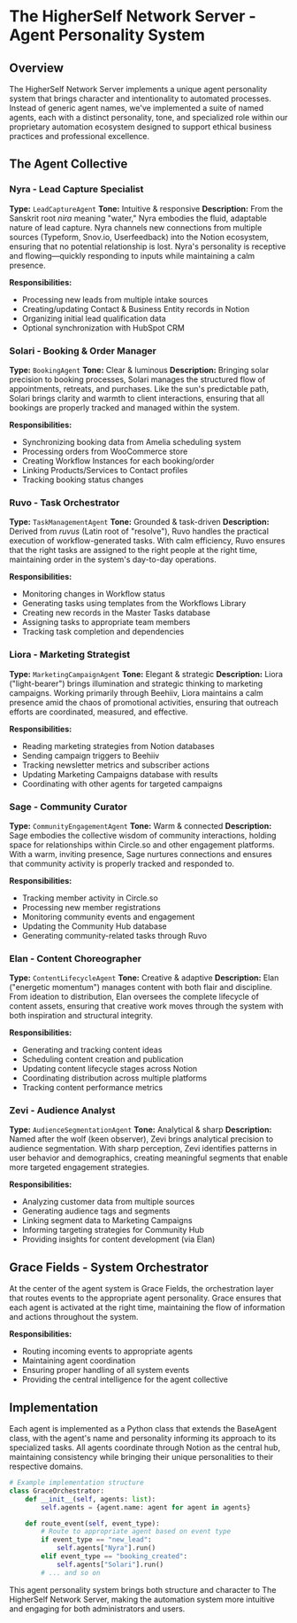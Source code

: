 # The HigherSelf Network Server - Agent Personality System

## Overview

The HigherSelf Network Server implements a unique agent personality system that brings character and intentionality to automated processes. Instead of generic agent names, we've implemented a suite of named agents, each with a distinct personality, tone, and specialized role within our proprietary automation ecosystem designed to support ethical business practices and professional excellence.

## The Agent Collective

### Nyra - Lead Capture Specialist

**Type:** `LeadCaptureAgent`
**Tone:** Intuitive & responsive
**Description:** From the Sanskrit root *nira* meaning "water," Nyra embodies the fluid, adaptable nature of lead capture. Nyra channels new connections from multiple sources (Typeform, Snov.io, Userfeedback) into the Notion ecosystem, ensuring that no potential relationship is lost. Nyra's personality is receptive and flowing—quickly responding to inputs while maintaining a calm presence.

**Responsibilities:**

- Processing new leads from multiple intake sources
- Creating/updating Contact & Business Entity records in Notion
- Organizing initial lead qualification data
- Optional synchronization with HubSpot CRM

### Solari - Booking & Order Manager

**Type:** `BookingAgent`
**Tone:** Clear & luminous
**Description:** Bringing solar precision to booking processes, Solari manages the structured flow of appointments, retreats, and purchases. Like the sun's predictable path, Solari brings clarity and warmth to client interactions, ensuring that all bookings are properly tracked and managed within the system.

**Responsibilities:**

- Synchronizing booking data from Amelia scheduling system
- Processing orders from WooCommerce store
- Creating Workflow Instances for each booking/order
- Linking Products/Services to Contact profiles
- Tracking booking status changes

### Ruvo - Task Orchestrator

**Type:** `TaskManagementAgent`
**Tone:** Grounded & task-driven
**Description:** Derived from *ruvus* (Latin root of "resolve"), Ruvo handles the practical execution of workflow-generated tasks. With calm efficiency, Ruvo ensures that the right tasks are assigned to the right people at the right time, maintaining order in the system's day-to-day operations.

**Responsibilities:**

- Monitoring changes in Workflow status
- Generating tasks using templates from the Workflows Library
- Creating new records in the Master Tasks database
- Assigning tasks to appropriate team members
- Tracking task completion and dependencies

### Liora - Marketing Strategist

**Type:** `MarketingCampaignAgent`
**Tone:** Elegant & strategic
**Description:** Liora ("light-bearer") brings illumination and strategic thinking to marketing campaigns. Working primarily through Beehiiv, Liora maintains a calm presence amid the chaos of promotional activities, ensuring that outreach efforts are coordinated, measured, and effective.

**Responsibilities:**

- Reading marketing strategies from Notion databases
- Sending campaign triggers to Beehiiv
- Tracking newsletter metrics and subscriber actions
- Updating Marketing Campaigns database with results
- Coordinating with other agents for targeted campaigns

### Sage - Community Curator

**Type:** `CommunityEngagementAgent`
**Tone:** Warm & connected
**Description:** Sage embodies the collective wisdom of community interactions, holding space for relationships within Circle.so and other engagement platforms. With a warm, inviting presence, Sage nurtures connections and ensures that community activity is properly tracked and responded to.

**Responsibilities:**

- Tracking member activity in Circle.so
- Processing new member registrations
- Monitoring community events and engagement
- Updating the Community Hub database
- Generating community-related tasks through Ruvo

### Elan - Content Choreographer

**Type:** `ContentLifecycleAgent`
**Tone:** Creative & adaptive
**Description:** Elan ("energetic momentum") manages content with both flair and discipline. From ideation to distribution, Elan oversees the complete lifecycle of content assets, ensuring that creative work moves through the system with both inspiration and structural integrity.

**Responsibilities:**

- Generating and tracking content ideas
- Scheduling content creation and publication
- Updating content lifecycle stages across Notion
- Coordinating distribution across multiple platforms
- Tracking content performance metrics

### Zevi - Audience Analyst

**Type:** `AudienceSegmentationAgent`
**Tone:** Analytical & sharp
**Description:** Named after the wolf (keen observer), Zevi brings analytical precision to audience segmentation. With sharp perception, Zevi identifies patterns in user behavior and demographics, creating meaningful segments that enable more targeted engagement strategies.

**Responsibilities:**

- Analyzing customer data from multiple sources
- Generating audience tags and segments
- Linking segment data to Marketing Campaigns
- Informing targeting strategies for Community Hub
- Providing insights for content development (via Elan)

## Grace Fields - System Orchestrator

At the center of the agent system is Grace Fields, the orchestration layer that routes events to the appropriate agent personality. Grace ensures that each agent is activated at the right time, maintaining the flow of information and actions throughout the system.

**Responsibilities:**

- Routing incoming events to appropriate agents
- Maintaining agent coordination
- Ensuring proper handling of all system events
- Providing the central intelligence for the agent collective

## Implementation

Each agent is implemented as a Python class that extends the BaseAgent class, with the agent's name and personality informing its approach to its specialized tasks. All agents coordinate through Notion as the central hub, maintaining consistency while bringing their unique personalities to their respective domains.

```python
# Example implementation structure
class GraceOrchestrator:
    def __init__(self, agents: list):
        self.agents = {agent.name: agent for agent in agents}

    def route_event(self, event_type):
        # Route to appropriate agent based on event type
        if event_type == "new_lead":
            self.agents["Nyra"].run()
        elif event_type == "booking_created":
            self.agents["Solari"].run()
        # ... and so on
```

This agent personality system brings both structure and character to The HigherSelf Network Server, making the automation system more intuitive and engaging for both administrators and users.
